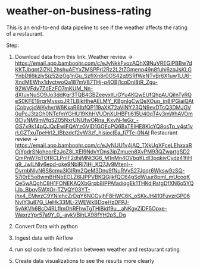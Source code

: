 # weather-on-business-rating
This is an end-to-end data pipeline to see if the weather affects the rating of a restaurant.

Step:
1. Download data from this link:
Weather review -> https://email.app.bamboohr.com/c/eJyNkkFvozAQhX9NuVREGIPBBw7dKKTJbqpt2iZKL2hshuAEYxZMSPPrl2Rz2L2tZGmenp49n8fuhj6zqJsKLGYnbDtl6kzlySiz52izOg1nGu_SzfIXn8r0OS42q9SRfWeNTvBr6X1uw1LU6-XndMEWhx1dvctwoQa187mV87THj-q4OBj1cpDnl8tR_Zgu-92WVFdv7ZdEzFO7mKUM_Nn-dXtuxNuSO9Jo3ddKgr3TQB4GBZeeyxllLiGYu4KQwEUfQhpAUQiInTyRQeS0KFE19rqrMvsspJRTLBjkHheAELMY_KBgnIgCwQeXOuq_jn8IPGiaiQAtjCnbycjoWKyhvrW6KxaR6IbfQP119aXK72aVlNY23QN9evDTcQ3DMJGV0uPcJ3tzGh0NTefmYGHU19KhHVUDnXUHBFti615U40qT4y3mWhAVOm0ClyNM9mVfgSZ05NxrUNUfwORna_KxvN-feGz_-GS7x9k14pQJQcEwIFQAYzGVID1GOEcPQ6BxTEIHE8KicYQ8osTp_v4st1vrLGZTxuTpeHrl2_lBbzdcf2vW3zf_hisjocIEa_fj7Te-0NAI
Restaurant review ->
https://email.app.bamboohr.com/c/eJyNUU1v4jAQ_TXkUgXFceLEhxxaRGjYpdrSNoheorEzJoZ8LXEI9NdvYDns3ipZmuen8XvPM93QZwartgSD2QmPnW7qTOfRCLPnIF2dhjMNt3G6_M1nMn4OVbqKLdl3pqkivCydz41fiHq9_JwlLNlv6epd-oke9NblRi7iHj_KQ7Jv9Mtenl--DvrnbNlvN6S8cmu3IGIRm2QeM3Dnu9fNuRVvS27Jpqr6Wksw9zSQ-57i0rE5o8wmBHNbEOLZ6IJPPVBKQGjlkfQC64gSdWuur8pml_mUcoqKQe5wAQghC8H1FONEKAQXbGrpb8lPPAfadiqgEk1THKdjRstgDfXN6o5YQIJb_Bbqy5WXOr-TZVQY03YT-jhx4_EMwzC9YNlehcZrDgY6NCOyjhF8HWC6K_oSKkJH410FuvzrGP06NvlY3u87G_UeHk33ML-2WEWkBDqeHzDFPJ-5yAKVh6BcD4RLfImOhRFhwTgTHlBidf9u__aNKgvZjDF5Opxe-WaxrzYpr57a9Y_0_-aykVBihLX98fYH2pS_Dg

2. Convert Data with python 
3. Ingest data with Airflow
4. run sql code to find relation between weather and restaurant rating
5. Create data visualizations to see the results more clearly
